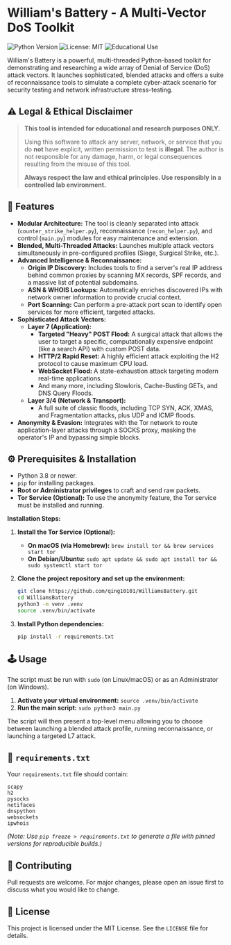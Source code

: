 # William's Battery - A Multi-Vector DoS Toolkit

![Python Version](https://img.shields.io/badge/python-3.8%2B-blue)
![License: MIT](https://img.shields.io/badge/License-MIT-yellow.svg)
![Educational Use](https://img.shields.io/badge/purpose-educational-lightgrey.svg)

William's Battery is a powerful, multi-threaded Python-based toolkit for demonstrating and researching a wide array of Denial of Service (DoS) attack vectors. It launches sophisticated, blended attacks and offers a suite of reconnaissance tools to simulate a complete cyber-attack scenario for security testing and network infrastructure stress-testing.

## ⚠️ Legal & Ethical Disclaimer

> **This tool is intended for educational and research purposes ONLY.**
>
> Using this software to attack any server, network, or service that you do **not** have explicit, written permission to test is **illegal**. The author is not responsible for any damage, harm, or legal consequences resulting from the misuse of this tool.
>
> **Always respect the law and ethical principles. Use responsibly in a controlled lab environment.**

## 🚀 Features

-   **Modular Architecture:** The tool is cleanly separated into attack (`counter_strike_helper.py`), reconnaissance (`recon_helper.py`), and control (`main.py`) modules for easy maintenance and extension.
-   **Blended, Multi-Threaded Attacks:** Launches multiple attack vectors simultaneously in pre-configured profiles (Siege, Surgical Strike, etc.).
-   **Advanced Intelligence & Reconnaissance:**
    -   **Origin IP Discovery:** Includes tools to find a server's real IP address behind common proxies by scanning MX records, SPF records, and a massive list of potential subdomains.
    -   **ASN & WHOIS Lookups:** Automatically enriches discovered IPs with network owner information to provide crucial context.
    -   **Port Scanning:** Can perform a pre-attack port scan to identify open services for more efficient, targeted attacks.
-   **Sophisticated Attack Vectors:**
    -   **Layer 7 (Application):**
        -   **Targeted "Heavy" POST Flood:** A surgical attack that allows the user to target a specific, computationally expensive endpoint (like a search API) with custom POST data.
        -   **HTTP/2 Rapid Reset:** A highly efficient attack exploiting the H2 protocol to cause maximum CPU load.
        -   **WebSocket Flood:** A state-exhaustion attack targeting modern real-time applications.
        -   And many more, including Slowloris, Cache-Busting GETs, and DNS Query Floods.
    -   **Layer 3/4 (Network & Transport):**
        -   A full suite of classic floods, including TCP SYN, ACK, XMAS, and Fragmentation attacks, plus UDP and ICMP floods.
-   **Anonymity & Evasion:** Integrates with the Tor network to route application-layer attacks through a SOCKS proxy, masking the operator's IP and bypassing simple blocks.

## ⚙️ Prerequisites & Installation

-   Python 3.8 or newer.
-   `pip` for installing packages.
-   **Root or Administrator privileges** to craft and send raw packets.
-   **Tor Service (Optional):** To use the anonymity feature, the Tor service must be installed and running.

**Installation Steps:**

1.  **Install the Tor Service (Optional):**
    *   **On macOS (via Homebrew):** `brew install tor && brew services start tor`
    *   **On Debian/Ubuntu:** `sudo apt update && sudo apt install tor && sudo systemctl start tor`

2.  **Clone the project repository and set up the environment:**
    ```bash
    git clone https://github.com/qing10101/WilliamsBattery.git
    cd WilliamsBattery
    python3 -m venv .venv
    source .venv/bin/activate
    ```

3.  **Install Python dependencies:**
    ```bash
    pip install -r requirements.txt
    ```

## 🕹️ Usage

The script must be run with `sudo` (on Linux/macOS) or as an Administrator (on Windows).

1.  **Activate your virtual environment:** `source .venv/bin/activate`
2.  **Run the main script:** `sudo python3 main.py`

The script will then present a top-level menu allowing you to choose between launching a blended attack profile, running reconnaissance, or launching a targeted L7 attack.

## 📄 `requirements.txt`

Your `requirements.txt` file should contain:
```
scapy
h2
pysocks
netifaces
dnspython
websockets
ipwhois
```
*(Note: Use `pip freeze > requirements.txt` to generate a file with pinned versions for reproducible builds.)*

## 🤝 Contributing

Pull requests are welcome. For major changes, please open an issue first to discuss what you would like to change.

## 📄 License

This project is licensed under the MIT License. See the `LICENSE` file for details.